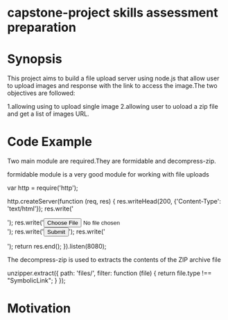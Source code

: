 # capstone-project skills assessment preparation
# Synopsis

This project aims to build a file upload server using node.js that allow user to upload images and response with the link to access the image.The two objectives are followed:

1.allowing using to upload single image 
2.allowing user to uoload a zip file and get a list of images URL.

# Code Example
Two main module are required.They are formidable and decompress-zip.

formidable module is a very good module for working with file uploads

var http = require('http');

http.createServer(function (req, res) {
  res.writeHead(200, {'Content-Type': 'text/html'});
  res.write('<form action="fileupload" method="post" enctype="multipart/form-data">');
  res.write('<input type="file" name="filetoupload"><br>');
  res.write('<input type="submit">');
  res.write('</form>');
  return res.end();
}).listen(8080);

The decompress-zip is used to extracts the contents of the ZIP archive file

unzipper.extract({
      	    path: 'files/',
      	    filter: function (file) {
      	        return file.type !== "SymbolicLink";
      	    }
      	});
        
 # Motivation
